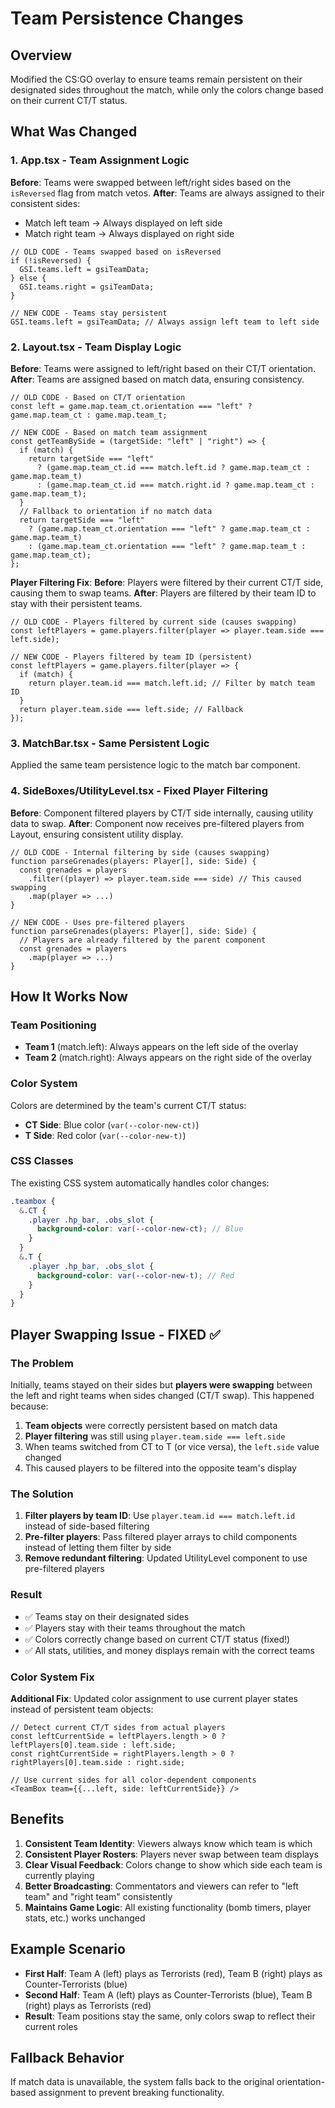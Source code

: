 # Team Persistence Changes

## Overview
Modified the CS:GO overlay to ensure teams remain persistent on their designated sides throughout the match, while only the colors change based on their current CT/T status.

## What Was Changed

### 1. App.tsx - Team Assignment Logic
**Before**: Teams were swapped between left/right sides based on the `isReversed` flag from match vetos.
**After**: Teams are always assigned to their consistent sides:
- Match left team → Always displayed on left side
- Match right team → Always displayed on right side

```tsx
// OLD CODE - Teams swapped based on isReversed
if (!isReversed) {
  GSI.teams.left = gsiTeamData;
} else {
  GSI.teams.right = gsiTeamData;
}

// NEW CODE - Teams stay persistent
GSI.teams.left = gsiTeamData; // Always assign left team to left side
```

### 2. Layout.tsx - Team Display Logic
**Before**: Teams were assigned to left/right based on their CT/T orientation.
**After**: Teams are assigned based on match data, ensuring consistency.

```tsx
// OLD CODE - Based on CT/T orientation
const left = game.map.team_ct.orientation === "left" ? game.map.team_ct : game.map.team_t;

// NEW CODE - Based on match team assignment
const getTeamBySide = (targetSide: "left" | "right") => {
  if (match) {
    return targetSide === "left" 
      ? (game.map.team_ct.id === match.left.id ? game.map.team_ct : game.map.team_t)
      : (game.map.team_ct.id === match.right.id ? game.map.team_ct : game.map.team_t);
  }
  // Fallback to orientation if no match data
  return targetSide === "left" 
    ? (game.map.team_ct.orientation === "left" ? game.map.team_ct : game.map.team_t)
    : (game.map.team_ct.orientation === "left" ? game.map.team_t : game.map.team_ct);
};
```

**Player Filtering Fix**:
**Before**: Players were filtered by their current CT/T side, causing them to swap teams.
**After**: Players are filtered by their team ID to stay with their persistent teams.

```tsx
// OLD CODE - Players filtered by current side (causes swapping)
const leftPlayers = game.players.filter(player => player.team.side === left.side);

// NEW CODE - Players filtered by team ID (persistent)
const leftPlayers = game.players.filter(player => {
  if (match) {
    return player.team.id === match.left.id; // Filter by match team ID
  }
  return player.team.side === left.side; // Fallback
});
```

### 3. MatchBar.tsx - Same Persistent Logic
Applied the same team persistence logic to the match bar component.

### 4. SideBoxes/UtilityLevel.tsx - Fixed Player Filtering
**Before**: Component filtered players by CT/T side internally, causing utility data to swap.
**After**: Component now receives pre-filtered players from Layout, ensuring consistent utility display.

```tsx
// OLD CODE - Internal filtering by side (causes swapping)
function parseGrenades(players: Player[], side: Side) {
  const grenades = players
    .filter((player) => player.team.side === side) // This caused swapping
    .map(player => ...)
}

// NEW CODE - Uses pre-filtered players
function parseGrenades(players: Player[], side: Side) {
  // Players are already filtered by the parent component
  const grenades = players
    .map(player => ...)
}
```

## How It Works Now

### Team Positioning
- **Team 1** (match.left): Always appears on the left side of the overlay
- **Team 2** (match.right): Always appears on the right side of the overlay

### Color System
Colors are determined by the team's current CT/T status:
- **CT Side**: Blue color (`var(--color-new-ct)`)
- **T Side**: Red color (`var(--color-new-t)`)

### CSS Classes
The existing CSS system automatically handles color changes:
```scss
.teambox {
  &.CT {
    .player .hp_bar, .obs_slot {
      background-color: var(--color-new-ct); // Blue
    }
  }
  &.T {
    .player .hp_bar, .obs_slot {
      background-color: var(--color-new-t); // Red
    }
  }
}
```

## Player Swapping Issue - FIXED ✅

### The Problem
Initially, teams stayed on their sides but **players were swapping** between the left and right teams when sides changed (CT/T swap). This happened because:

1. **Team objects** were correctly persistent based on match data
2. **Player filtering** was still using `player.team.side === left.side` 
3. When teams switched from CT to T (or vice versa), the `left.side` value changed
4. This caused players to be filtered into the opposite team's display

### The Solution
1. **Filter players by team ID**: Use `player.team.id === match.left.id` instead of side-based filtering
2. **Pre-filter players**: Pass filtered player arrays to child components instead of letting them filter by side
3. **Remove redundant filtering**: Updated UtilityLevel component to use pre-filtered players

### Result
- ✅ Teams stay on their designated sides
- ✅ Players stay with their teams throughout the match  
- ✅ Colors correctly change based on current CT/T status (fixed!)
- ✅ All stats, utilities, and money displays remain with the correct teams

### Color System Fix
**Additional Fix**: Updated color assignment to use current player states instead of persistent team objects:

```tsx
// Detect current CT/T sides from actual players
const leftCurrentSide = leftPlayers.length > 0 ? leftPlayers[0].team.side : left.side;
const rightCurrentSide = rightPlayers.length > 0 ? rightPlayers[0].team.side : right.side;

// Use current sides for all color-dependent components
<TeamBox team={{...left, side: leftCurrentSide}} />
```

## Benefits
1. **Consistent Team Identity**: Viewers always know which team is which
2. **Consistent Player Rosters**: Players never swap between team displays
3. **Clear Visual Feedback**: Colors change to show which side each team is currently playing
4. **Better Broadcasting**: Commentators and viewers can refer to "left team" and "right team" consistently
5. **Maintains Game Logic**: All existing functionality (bomb timers, player stats, etc.) works unchanged

## Example Scenario
- **First Half**: Team A (left) plays as Terrorists (red), Team B (right) plays as Counter-Terrorists (blue)
- **Second Half**: Team A (left) plays as Counter-Terrorists (blue), Team B (right) plays as Terrorists (red)
- **Result**: Team positions stay the same, only colors swap to reflect their current roles

## Fallback Behavior
If match data is unavailable, the system falls back to the original orientation-based assignment to prevent breaking functionality.
